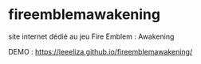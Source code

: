 # fireemblemawakening
 site internet dédié au jeu Fire Emblem : Awakening

DEMO :
https://leeeliza.github.io/fireemblemawakening/
